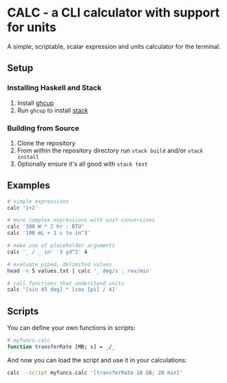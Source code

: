 # CALC - a CLI calculator with support for units

A simple, scriptable, scalar expression and units calculator for the terminal.

## Setup

### Installing Haskell and Stack

1. Install [ghcup](https://www.haskell.org/ghcup/)
2. Run `ghcup` to install [stack](https://docs.haskellstack.org/en/stable/README/)

### Building from Source

1. Clone the repository
2. From within the repository directory run `stack build` and/or `stack install`
3. Optionally ensure it's all good with `stack test`

## Examples

```bash
# simple expressions
calc '1+2'

# more complex expressions with unit conversions
calc '300 W * 2 hr : BTU'
calc '100 mL + 1 c to in^3'

# make use of placeholder arguments
calc '_ / _ in' '3 yd^2' 4

# evaluate piped, delimited values
head -n 5 values.txt | calc '_ deg/s : rev/min'

# call functions that understand units
calc '[sin 45 deg] * [cos [pi] / 4]'
```

## Scripts

You can define your own functions in scripts:

```bash
# myfuncs.calc
function transferRate [MB; s] = _/_
```

And now you can load the script and use it in your calculations:

```bash
calc --script myfuncs.calc '[transferRate 10 GB; 20 min]'
```

